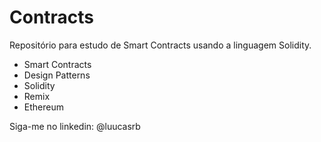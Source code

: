 # Contracts

Repositório para estudo de Smart Contracts usando a linguagem Solidity. 

- Smart Contracts
- Design Patterns
- Solidity
- Remix
- Ethereum

Siga-me no linkedin: @luucasrb

